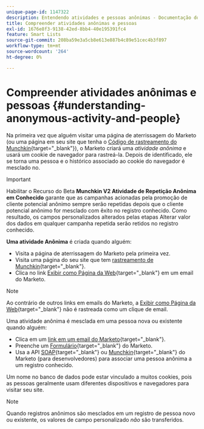 ```yaml
---
unique-page-id: 1147322
description: Entendendo atividades e pessoas anônimas - Documentação do Marketo - Documentação do produto
title: Compreender atividades anônimas e pessoas
exl-id: 1676e8f3-9138-42ed-8bb4-40e195391fc4
feature: Smart Lists
source-git-commit: 208ba59e3a5cb8e613e887b4c89e51cec4b3f897
workflow-type: tm+mt
source-wordcount: '264'
ht-degree: 0%

---
```


# Compreender atividades anônimas e pessoas {#understanding-anonymous-activity-and-people}

Na primeira vez que alguém visitar uma página de aterrissagem do Marketo (ou uma página em seu site que tenha o [Código de rastreamento do Munchkin](/help/marketo/product-docs/administration/additional-integrations/add-munchkin-tracking-code-to-your-website.md){target="_blank"}), o Marketo criará uma *atividade anônima* e usará um cookie de navegador para rastreá-la. Depois de identificado, ele se torna uma pessoa e o histórico associado ao cookie do navegador é mesclado no.

>[!IMPORTANT]
>
>Habilitar o Recurso do Beta **Munchkin V2 Atividade de Repetição Anônima em Conhecido** garante que as campanhas acionadas pela promoção de cliente potencial anônimo sempre serão repetidas depois que o cliente potencial anônimo for mesclado com êxito no registro conhecido. Como resultado, os campos personalizados alterados pelas etapas Alterar valor dos dados em qualquer campanha repetida serão retidos no registro conhecido.

**Uma atividade Anônima** é criada quando alguém:

* Visita a página de aterrissagem do Marketo pela primeira vez.
* Visita uma página do seu site que tem [rastreamento de Munchkin](/help/marketo/product-docs/administration/additional-integrations/add-munchkin-tracking-code-to-your-website.md){target="_blank"}.
* Clica no link [Exibir como Página da Web](/help/marketo/product-docs/email-marketing/general/functions-in-the-editor/add-a-view-as-web-page-link-to-an-email.md){target="_blank"} em um email do Marketo.

>[!NOTE]
>
>Ao contrário de outros links em emails do Marketo, a [Exibir como Página da Web](/help/marketo/product-docs/email-marketing/general/functions-in-the-editor/add-a-view-as-web-page-link-to-an-email.md){target="_blank"} não é rastreada como um clique de email.

Uma atividade anônima é mesclada em uma pessoa nova ou existente quando alguém:

* Clica em um [link em um email do Marketo](/help/marketo/product-docs/email-marketing/general/using-tokens/add-a-system-token-as-a-link-in-an-email.md){target="_blank"}.
* Preenche um [Formulário](/help/marketo/product-docs/demand-generation/forms/form-actions/embed-a-form-on-your-website.md){target="_blank"} do Marketo.
* Usa a API [SOAP](/help/marketo/product-docs/administration/additional-integrations/configuring-your-soap-api-settings.md){target="_blank"} ou [Munchkin](/help/marketo/product-docs/administration/additional-integrations/add-munchkin-tracking-code-to-your-website.md){target="_blank"} do Marketo (para desenvolvedores) para associar uma pessoa anônima a um registro conhecido.

Um nome no banco de dados pode estar vinculado a muitos cookies, pois as pessoas geralmente usam diferentes dispositivos e navegadores para visitar seu site.

>[!NOTE]
>
>Quando registros anônimos são mesclados em um registro de pessoa novo ou existente, os valores de campo personalizado *não* são transferidos.
